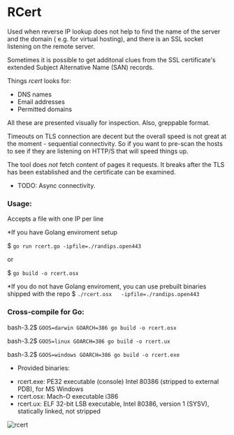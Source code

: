 # RCert
Used when reverse IP lookup does not help to find the name of the server and the domain ( e.g. for virtual hosting), and there is an SSL socket listening on the remote server.

Sometimes it is possible to get additonal clues from the SSL certificate's extended Subject Alternative Name (SAN) records.

Things *rcert* looks for:
- DNS names
- Email addresses
- Permitted domains

All these are presented visually for inspection. Also, greppable format. 

Timeouts on TLS connection are decent but the overall speed is not great at the moment - sequential connectivity.
So if you want to pre-scan the hosts to see if they are listening on HTTP/S that will speed things up.

The tool does *not* fetch content of pages it requests. It breaks after the TLS has been established and the certificate can be examined.

* TODO: Async connectivity.

### Usage:

Accepts a file with one IP per line

*If you have Golang enviroment setup

$ `go run rcert.go -ipfile=./randips.open443`

or 

$ `go build -o rcert.osx`

*If you do not have Golang enviroment, you can use prebuilt binaries shipped with the repo
$ `./rcert.osx   -ipfile=./randips.open443 `
### Cross-compile for Go:

bash-3.2$ `GOOS=darwin GOARCH=386 go build -o rcert.osx`

bash-3.2$ `GOOS=linux GOARCH=386 go build -o rcert.ux`

bash-3.2$ `GOOS=windows GOARCH=386 go build -o rcert.exe`

* Provided binaries:
- rcert.exe: PE32 executable (console) Intel 80386 (stripped to external PDB), for MS Windows
- rcert.osx: Mach-O executable i386
- rcert.ux:  ELF 32-bit LSB executable, Intel 80386, version 1 (SYSV), statically linked, not stripped

![rcert](https://github.com/dsnezhkov/rcert/raw/master/screenshot_448.png "rcert run")
